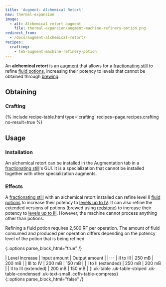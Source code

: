 ```yaml
---
title: 'Augment: Alchemical Retort'
nav: thermal-expansion
image:
  - alt: Alchemical retort augment
    file: thermal-expansion/augment-machine-refinery-potion.png
redirect_from:
  - /docs/augment-alchemical-retort/
recipes:
  crafting:
    - te5-augment-machine-refinery-potion
---
```


An **alchemical retort** is an [augment](/docs/thermal-expansion/augments/) that allows for a
[fractionating still](/docs/thermal-expansion/fractionating-still/) to refine [fluid
potions](/docs/thermal-foundation/potion-fluid/), increasing their potency to levels that cannot be
obtained through [brewing](https://minecraft.gamepedia.com/Brewing).


Obtaining
---------

### Crafting
{% include recipe-table.html type='crafting' recipes=page.recipes.crafting no-result=true %}


Usage
-----

### Installation
An alchemical retort can be installed in the Augmentation tab in a
[fractionating still](/docs/thermal-expansion/fractionating-still/)'s GUI. It is a specialization
that cannot be installed together with other specialization augments.

### Effects
A [fractionating still](/docs/thermal-expansion/fractionating-still/) with an alchemical retort
installed can refine level II [fluid potions](/docs/thermal-foundation/potion-fluid/) to increase
their potency to [levels up to IV](/docs/cofh-core-4/potions/#stronger-potions).
It can also refine the extended versions of potions (brewed using
[redstone](https://minecraft.gamepedia.com/Redstone)) to increase their potency
to [levels up to III](/docs/cofh-core-4/potions/#stronger-potions). However, the
machine cannot process anything other than potions.

Refining a fluid potion requires 2,500 RF per operation. The amount of fluid
consumed and produced per operation differs depending on the potency level of
the potion that is being refined.

{::options parse_block_html="true" /}
<div class="uk-overflow-container">
| Level increase | Input amount | Output amount |
|---
| II to III | 250 mB | 200 mB |
| III to IV | 200 mB | 150 mB |
| I to II (extended) | 250 mB | 200 mB |
| II to III (extended) | 200 mB | 150 mB |
{:.uk-table .uk-table-striped .uk-table-condensed .uk-text-small .cofh-table-compress}
</div>
{::options parse_block_html="false" /}
